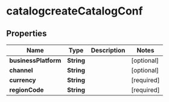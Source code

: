 # catalogcreateCatalogConf

## Properties
Name | Type | Description | Notes
------------ | ------------- | ------------- | -------------
**businessPlatform** | **String** |  |  [optional]
**channel** | **String** |  |  [optional]
**currency** | **String** |  |[required]  
**regionCode** | **String** |  |[required]  
